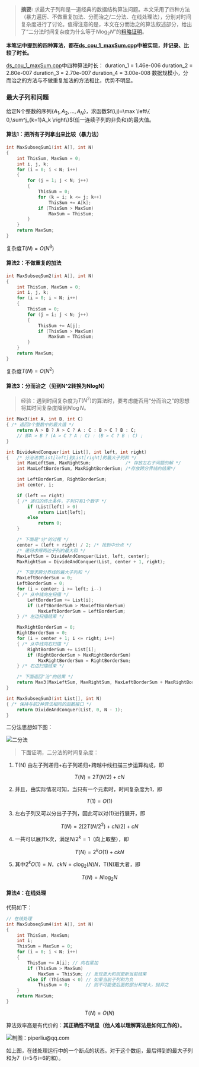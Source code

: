 > **摘要:** 求最大子列和是一道经典的数据结构算法问题。本文采用了四种方法（暴力遍历、不做重复加法、分而治之/二分法、在线处理法），分别对时间复杂度进行了讨论。值得注意的是，本文在分而治之的算法叙述部分，给出了“二分法时间复杂度为什么等于$N \log_2 N$”的[粗略证明](#dichotomy)。

**本笔记中提到的四种算法，都在[ds_cou_1_maxSum.cpp](../../cLib/DataStructure/ds_cou_1_maxSum.cpp)中被实现，并记录、比较了时长。**

[ds_cou_1_maxSum.cpp](../../cLib/DataStructure/ds_cou_1_maxSum.cpp)中四种算法时长：
    duration_1 = 1.46e-006
    duration_2 = 2.80e-007
    duration_3 = 2.70e-007
    duration_4 = 3.00e-008
    数据规模小，分而治之的方法与不做重复加法的方法相比，优势不明显。

### 最大子列和问题

给定N个整数的序列$\{A_1,A_2,...,A_N\}$，求函数$f(i,j)=\max \left\{ 0,\sum^j_{k=1}A_k \right\}$(任一连续子列的非负和)的最大值。

#### 算法1：把所有子列拿出来比较（暴力法）

```c
int MaxSubseqSum1(int A[], int N)
{
    int ThisSum, MaxSum = 0;
    int i, j, k;
    for (i = 0; i < N; i++)
    {
        for (j = 1; j < N; j++)
        {
            ThisSum = 0;
            for (k = i; k <= j; k++)
                ThisSum += A[k];
            if (ThisSum > MaxSum)
                MaxSum = ThisSum;
        }
    }
    return MaxSum;
}
```

复杂度$T(N)=O(N^3)$

#### 算法2：不做重复的加法

```c
int MaxSubseqSum2(int A[], int N)
{
    int ThisSum, MaxSum = 0;
    int i, j, k;
    for (i = 0; i < N; i++)
    {
        ThisSum = 0;
        for (j = i; j < N; j++)
        {
            ThisSum += A[j];
            if (ThisSum > MaxSum)
                MaxSum = ThisSum;
        }
    }
    return MaxSum;
}
```

复杂度$T(N)=O(N^2)$

#### 算法3：分而治之（见到N^2转换为NlogN）

> 经验：遇到时间复杂度为$T(N^2)$的算法时，要考虑能否用“分而治之”的思想将其时间复杂度降到$N \log N$。

```c
int Max3(int A, int B, int C)
{ /* 返回3个整数中的最大值 */
    return A > B ? A > C ? A : C : B > C ? B : C;
    // 即A > B ? (A > C ? A : C) : (B > C ? B : C) ;
}

int DivideAndConquer(int List[], int left, int right)
{   /* 分治法求List[left]到List[right]的最大子列和 */
    int MaxLeftSum, MaxRightSum;             /* 存放左右子问题的解 */
    int MaxLeftBorderSum, MaxRightBorderSum; /*存放跨分界线的结果*/

    int LeftBorderSum, RightBorderSum;
    int center, i;

    if (left == right)
    { /* 递归的终止条件，子列只有1个数字 */
        if (List[left] > 0)
            return List[left];
        else
            return 0;
    }

    /* 下面是"分"的过程 */
    center = (left + right) / 2; /* 找到中分点 */
    /* 递归求得两边子列的最大和 */
    MaxLeftSum = DivideAndConquer(List, left, center);
    MaxRightSum = DivideAndConquer(List, center + 1, right);

    /* 下面求跨分界线的最大子列和 */
    MaxLeftBorderSum = 0;
    LeftBorderSum = 0;
    for (i = center; i >= left; i--)
    { /* 从中线向左扫描 */
        LeftBorderSum += List[i];
        if (LeftBorderSum > MaxLeftBorderSum)
            MaxLeftBorderSum = LeftBorderSum;
    } /* 左边扫描结束 */

    MaxRightBorderSum = 0;
    RightBorderSum = 0;
    for (i = center + 1; i <= right; i++)
    { /* 从中线向右扫描 */
        RightBorderSum += List[i];
        if (RightBorderSum > MaxRightBorderSum)
            MaxRightBorderSum = RightBorderSum;
    } /* 右边扫描结束 */

    /* 下面返回"治"的结果 */
    return Max3(MaxLeftSum, MaxRightSum, MaxLeftBorderSum + MaxRightBorderSum);
}

int MaxSubseqSum3(int List[], int N)
{ /* 保持与前2种算法相同的函数接口 */
    return DivideAndConquer(List, 0, N - 1);
}
```

二分法思想如下图：

![二分法](../images/010302.png)

> 下面证明，二分法的时间复杂度：

1) T(N) 由左子列递归+右子列递归+跨越中线扫描三步运算构成，即

$$T(N) = 2 T(N/2) + cN$$

2) 并且，由实际情况可知，当只有一个元素时，时间复杂度为1，即

$$T(1) = O(1)$$

3) 左右子列又可以分出子子列，因此可以对(1)进行展开，即

$$T(N) = 2 [2 T(N/2^2) + c N/2] + c N$$

4) 一共可以展开k次，满足$N/2^k = 1$（向上取整），即

$$T(N) = 2^k O(1) + c k N$$

5) 其中$2^k O(1) = N$，$c k N = c \log_2 (N) N$，T(N)取大者，即

$$T(N) = N \log_2 N$$

#### 算法4：在线处理

代码如下：

```c
// 在线处理
int MaxSubseqSum4(int A[], int N)
{
    int ThisSum, MaxSum;
    int i;
    ThisSum = MaxSum = 0;
    for (i = 0; i < N; i++)
    {
        ThisSum += A[i]; // 向右累加
        if (ThisSum > MaxSum)
            MaxSum = ThisSum; // 发现更大和则更新当前结果
        else if (ThisSum < 0) // 如果当前子列和为负
            ThisSum = 0;      // 则不可能使后面的部分和增大，抛弃之
    }
    return MaxSum;
}
```

$$T(N) = O(N)$$

算法效率高是有代价的：**其正确性不明显（他人难以理解算法是如何工作的）**。

![制图：piperliu@qq.com](../images/010301.png)

如上图，在线处理运行中的一个断点的状态。对于这个数组，最后得到的最大子列和为7（i=5与i=6的和）。